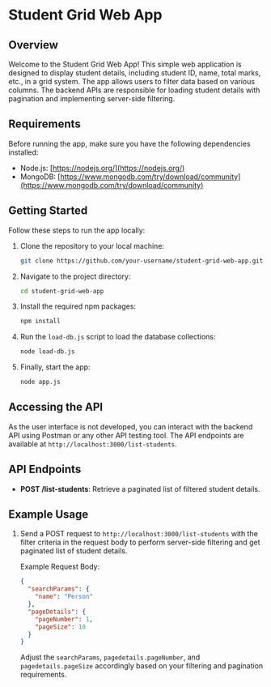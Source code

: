 # Student Grid Web App

## Overview

Welcome to the Student Grid Web App! This simple web application is designed to display student details, including student ID, name, total marks, etc., in a grid system. The app allows users to filter data based on various columns. The backend APIs are responsible for loading student details with pagination and implementing server-side filtering.

## Requirements

Before running the app, make sure you have the following dependencies installed:

- Node.js: [https://nodejs.org/](https://nodejs.org/)
- MongoDB: [https://www.mongodb.com/try/download/community](https://www.mongodb.com/try/download/community)

## Getting Started

Follow these steps to run the app locally:

1. Clone the repository to your local machine:

   ```bash
   git clone https://github.com/your-username/student-grid-web-app.git
   ```

2. Navigate to the project directory:

   ```bash
   cd student-grid-web-app
   ```

3. Install the required npm packages:

   ```bash
   npm install
   ```

4. Run the `load-db.js` script to load the database collections:

   ```bash
   node load-db.js
   ```

5. Finally, start the app:

   ```bash
   node app.js
   ```

## Accessing the API

As the user interface is not developed, you can interact with the backend API using Postman or any other API testing tool. The API endpoints are available at `http://localhost:3000/list-students`.

## API Endpoints

- **POST /list-students**: Retrieve a paginated list of filtered student details.

## Example Usage

1. Send a POST request to `http://localhost:3000/list-students` with the filter criteria in the request body to perform server-side filtering and get paginated list of student details.

   Example Request Body:

   ```json
   {
     "searchParams": {
       "name": "Person"
     },
     "pageDetails": {
       "pageNumber": 1,
       "pageSize": 10
     }
   }
   ```

   Adjust the `searchParams`, `pagedetails.pageNumber`, and `pagedetails.pageSize` accordingly based on your filtering and pagination requirements.
